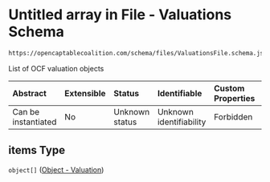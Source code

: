 # Untitled array in File - Valuations Schema

```txt
https://opencaptablecoalition.com/schema/files/ValuationsFile.schema.json#/properties/items
```

List of OCF valuation objects

| Abstract            | Extensible | Status         | Identifiable            | Custom Properties | Additional Properties | Access Restrictions | Defined In                                                                                          |
| :------------------ | :--------- | :------------- | :---------------------- | :---------------- | :-------------------- | :------------------ | :-------------------------------------------------------------------------------------------------- |
| Can be instantiated | No         | Unknown status | Unknown identifiability | Forbidden         | Allowed               | none                | [ValuationsFile.schema.json*](../../schema/files/ValuationsFile.schema.json "open original schema") |

## items Type

`object[]` ([Object - Valuation](valuationsfile-properties-items-object---valuation.md))
